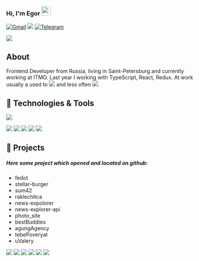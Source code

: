 ### Hi, I'm Egor  <img src="https://media.giphy.com/media/hvRJCLFzcasrR4ia7z/giphy.gif" width="25px">
<a href="mailto:egor.shkiria@gmail.com">![Gmail](https://img.shields.io/badge/Gmail-egor.shkiria@gmail.com-informational?style=flat&logo=gmail&logoColor=white&labelColor=D14836)</a> <a href="https://www.linkedin.com/in/egorshkirya/">![](https://img.shields.io/badge/LinkedIn-egorshkirya-informational?style=flat&logo=linkedin&logoColor=white?link=https://www.linkedin.com/in/egorshkirya/&link=https://www.linkedin.com/in/egorshkirya/)</a> <a href="https://t.me/egorshkirya">![Telegram](https://img.shields.io/badge/Telegram-@egorshkirya-informational?style=flat&logo=telegram&logoColor=white)</a>


<img src="https://raw.githubusercontent.com/zuhijan/zuhijan/master/siberian.gif">

## About
Frontend Developer from Russia, living in Saint-Petersburg and currently working at ITMO. Last year I working with TypeScript, React, Redux.
At work usually a used to ![](https://img.shields.io/badge/GitLab-informational?style=flat&logo=gitlab&logoColor=white&color=black) and less often ![](https://img.shields.io/badge/Bitbacket-informational?style=flat&logo=bitbucket&logoColor=white)

## 🔧 Technologies & Tools
![](https://img.shields.io/badge/JavaScript-informational?style=flat&logo=javascript&logoColor=white&color=6D48D7)

![](https://img.shields.io/badge/-TypeScript-informational?style=flat&logo=typescript&logoColor=white&color=6D48D7)
![](https://img.shields.io/badge/-React-informational?style=flat&logo=react&logoColor=white&color=6D48D7)
![](https://img.shields.io/badge/-Redux-informational?style=flat&logo=redux&logoColor=white&color=6D48D7)
![](https://img.shields.io/badge/-CSS3-informational?style=flat&logo=css3&logoColor=white&color=6D48D7)
![](https://img.shields.io/badge/-HTML5-informational?style=flat&logo=html5&logoColor=white&color=6D48D7)

## 📌 Projects
##### Here some project which opened and located on github:


- fedot
- stellar-burger
- sum42
- raklechitca
- news-expolorer
- news-explorer-api
- photo_site
- bestBuddies
- agungAgency
- tebePoveryat
- uValery

![](https://img.shields.io/badge/JavaScript-informational?style=flat&logo=javascript&logoColor=white&color=6D48D7)
![](https://img.shields.io/badge/-TypeScript-informational?style=flat&logo=typescript&logoColor=white&color=6D48D7)
![](https://img.shields.io/badge/-React-informational?style=flat&logo=react&logoColor=white&color=6D48D7)
![](https://img.shields.io/badge/-Redux-informational?style=flat&logo=redux&logoColor=white&color=6D48D7)
![](https://img.shields.io/badge/-CSS3-informational?style=flat&logo=css3&logoColor=white&color=6D48D7)
![](https://img.shields.io/badge/-HTML5-informational?style=flat&logo=html5&logoColor=white&color=6D48D7)


